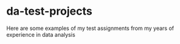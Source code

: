 # da-test-projects
Here are some examples of my test assignments from my years of experience in data analysis
